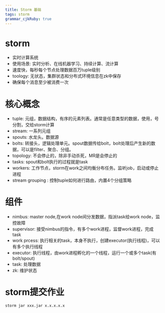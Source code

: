 ```yaml
---
title: Storm 基础 
tags: storm 
grammar_cjkRuby: true
---
```


# storm

- 实时计算系统
- 使用场景: 实时分析、在线机器学习、持续计算、流计算
- 速度快，每秒每个节点处理数据百万tuple级别
- toology: 无状态，集群状态和分布式环境信息在zk中保存
- 确保每个消息至少被消费一次


# 核心概念

- tuple: 元组，数据结构，有序的元素列表。通常是任意类型的数据，使用，号分割，交给storm计算
- stream: 一系列元组
- spouts: 水龙头。数据源
- bolts: 转接头，逻辑处理单元。spout数据传给bolt，bolt处理后产生新的数据，可以是filter、聚合、分组。
- topology: 不会停止的，除非手动杀死，MR是会停止的
- tasks: spout和bolt执行的过程就是task
- workers: 工作节点，storm在work之间均衡分布任务。监听job，启动或停止进程
- stream grouping : 控制tuple如何进行路由，内置4个分组策略

# 组件

- nimbus: master node,在work node间分发数据，指派task给work node，监控故障
- supervisor: 接受nimbus的指令，有多个work进程，监督work进程，完成task
- work prcess: 执行相关的task，本身不执行，创建executor(执行线程)，可以有多个执行线程
- executor: 执行线程，由work进程孵化的一个线程，运行一个或多个task(有bolt/spout)
- task: 处理数据
- zk: 维护状态

# storm提交作业

``` shell
storm jar xxx.jar x.x.x.x.x
```

